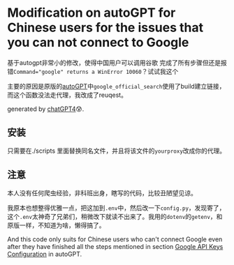# Modification on autoGPT for Chinese users for the issues that you can not connect to Google
基于autogpt非常小的修改，使得中国用户可以调用谷歌
完成了所有步骤但还是报错`Command="google" returns a WinError 10060`？试试我这个

主要的原因是原版的[autoGPT](https://github.com/Torantulino/Auto-GPT)中`google_official_search`使用了build建立链接，而这个函数没法走代理，我改成了reuqest。

generated by [chatGPT4](https://openai.com/blog/chatgpt):cold_sweat:.

## 安装

只需要在./scripts 里面替换同名文件，并且将该文件的`yourproxy`改成你的代理。

## 注意

本人没有任何爬虫经验，非科班出身，瞎写的代码，比较丑陋望见谅。

我原本也想整得优雅一点，把这加到`.env`中，然后改一下`config.py`，发现寄了，这个`.env`太神奇了兄弟们，稍微改下就读不出来了。我用的`dotenv`的`getenv`，和原版一样，不知道为啥，懒得搞了。

And this code only suits for Chinese users who can't connect Google even after they have finished all the steps mentioned in section [Google API Keys Configuration](https://github.com/Torantulino/Auto-GPT) in autoGPT.
